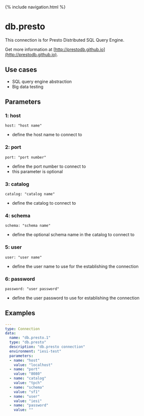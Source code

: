 {% include navigation.html %}

# db.presto

This connection is for Presto Distributed SQL Query Engine.

Get more information at [http://prestodb.github.io](http://prestodb.github.io).

## Use cases

* SQL query engine abstraction
* Big data testing

## Parameters

### 1: host

`host: "host name"`
* define the host name to connect to

### 2: port

`port: "port number"`
* define the port number to connect to
* this parameter is optional

### 3: catalog

`catalog: "catalog name"`
* define the catalog to connect to

### 4: schema

`schema: "schema name"`
* define the optional schema name in the catalog to connect to

### 5: user

`user: "user name"`
* define the user name to use for the establishing the connection

### 6: password

`password: "user password"`
* define the user password to use for establishing the connection

## Examples

```yaml
---
type: Connection
data:
  name: "db.presto.1"
  type: "db.presto"
  description: "db.presto connection"
  environment: "iesi-test"
  parameters:
  - name: "host"
    value: "localhost"
  - name: "port"
    value: "8080"
  - name: "catalog"
    value: "tpch"
  - name: "schema"
    value: "sf1"
  - name: "user"
    value: "iesi"
  - name: "password"
    value: ""
```


